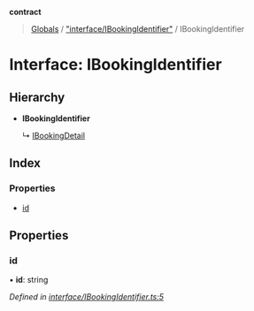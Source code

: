 **contract**

> [Globals](../README.md) / ["interface/IBookingIdentifier"](../modules/_interface_ibookingidentifier_.md) / IBookingIdentifier

# Interface: IBookingIdentifier

## Hierarchy

* **IBookingIdentifier**

  ↳ [IBookingDetail](_interface_dto_ibookingdetail_.ibookingdetail.md)

## Index

### Properties

* [id](_interface_ibookingidentifier_.ibookingidentifier.md#id)

## Properties

### id

•  **id**: string

*Defined in [interface/IBookingIdentifier.ts:5](https://github.com/TEAM-B-SOFT2020/LSDContract/blob/fd28498/interface/IBookingIdentifier.ts#L5)*

